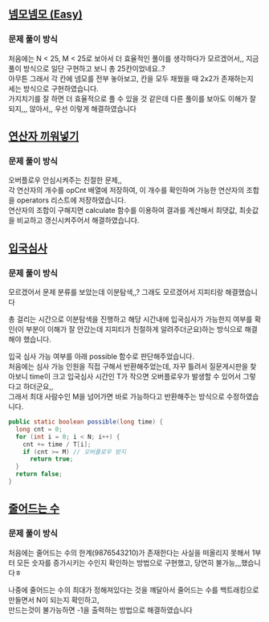 ## [넴모넴모 (Easy)](https://www.acmicpc.net/problem/14712)
### 문제 풀이 방식
처음에는 N < 25, M < 25로 보아서 더 효율적인 풀이를 생각하다가 모르겠어서,, 지금 풀이 방식으로 일단 구현하고 보니 총 25칸이었네요..?  
아무튼 그래서 각 칸에 넴모를 전부 놓아보고, 칸을 모두 채웠을 때 2x2가 존재하는지 세는 방식으로 구현하였습니다.  
가지치기를 잘 하면 더 효율적으로 풀 수 있을 것 같은데 다른 풀이를 보아도 이해가 잘 되지,,, 않아서,, 우선 이렇게 해결하였습니다


## [연산자 끼워넣기](https://www.acmicpc.net/problem/14888)
### 문제 풀이 방식
오버플로우 안심시켜주는 친절한 문제,,  
각 연산자의 개수를 opCnt 배열에 저장하여, 이 개수를 확인하며 가능한 연산자의 조합을 operators 리스트에 저장하였습니다.  
연산자의 조합이 구해지면 calculate 함수를 이용하여 결과를 계산해서 최댓값, 최솟값을 비교하고 갱신시켜주어서 해결하였습니다.


## [입국심사](https://www.acmicpc.net/problem/3079)
### 문제 풀이 방식
모르겠어서 문제 분류를 보았는데 이분탐색,,? 그래도 모르겠어서 지피티랑 해결했습니다

총 걸리는 시간으로 이분탐색을 진행하고 해당 시간내에 입국심사가 가능한지 여부를 확인(이 부분이 이해가 잘 안갔는데 지피티가 친절하게 알려주더군요)하는 방식으로 해결해야 했습니다.

입국 심사 가능 여부를 아래 possible 함수로 판단해주었습니다.  
처음에는 심사 가능 인원을 직접 구해서 반환해주었는데, 자꾸 틀려서 질문게시판을 찾아보니 time이 크고 입국심사 시간인 T가 작으면 오버플로우가 발생할 수 있어서 그렇다고 하더군요,,  
그래서 최대 사람수인 M을 넘어가면 바로 가능하다고 반환해주는 방식으로 수정하였습니다.

```java
public static boolean possible(long time) {
  long cnt = 0;
  for (int i = 0; i < N; i++) {
    cnt += time / T[i];
    if (cnt >= M) // 오버플로우 방지
      return true;
  }
  return false;
}
```


## [줄어드는 수](https://www.acmicpc.net/problem/1174)
### 문제 풀이 방식
처음에는 줄어드는 수의 한계(9876543210)가 존재한다는 사실을 떠올리지 못해서 1부터 모든 숫자를 증가시키는 수인지 확인하는 방법으로 구현했고, 당연히 불가능,,,했습니다ㅎ

나중에 줄어드는 수의 최대가 정해져있다는 것을 꺠달아서 줄어드는 수를 백트래킹으로 만들면서 N이 되는지 확인하고,  
만드는것이 불가능하면 -1을 출력하는 방법으로 해결하였습니다
